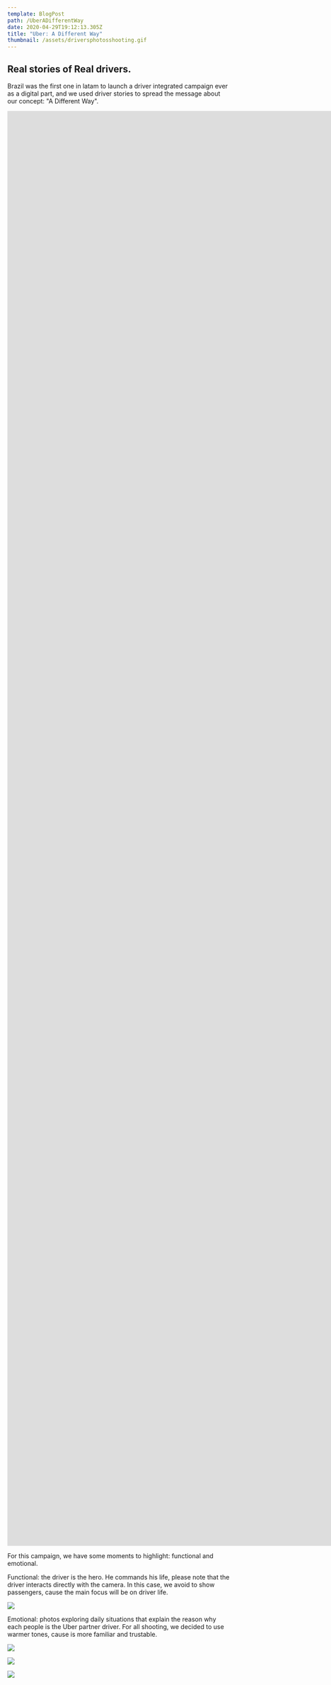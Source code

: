 ```yaml
---
template: BlogPost
path: /UberADifferentWay
date: 2020-04-29T19:12:13.305Z
title: "Uber: A Different Way"
thumbnail: /assets/driversphotosshooting.gif
---
```

## Real stories of Real drivers.

Brazil was the first one in latam to launch a driver integrated campaign ever as a digital part, and we used driver stories to spread the message about our concept: "A Different Way".



<iframe src="https://player.vimeo.com/video/257278551?color=ffffff&title=0&byline=0&portrait=0" width="1920" height="1080" frameborder="0" webkitallowfullscreen mozallowfullscreen allowfullscreen></iframe>



<iframe src="https://player.vimeo.com/video/257278459?color=ffffff&title=0&byline=0&portrait=0" width="1920" height="1080" frameborder="0" webkitallowfullscreen mozallowfullscreen allowfullscreen></iframe>



<iframe src="https://player.vimeo.com/video/257278516?color=ffffff&title=0&byline=0&portrait=0" width="1920" height="1080" frameborder="0" webkitallowfullscreen mozallowfullscreen allowfullscreen></iframe>



For this campaign, we have some moments to highlight: functional and emotional.



Functional: the driver is the hero. He commands his life, please note that the driver interacts directly with the camera. In this case, we avoid to show passengers, cause the main focus will be on driver life.



![](/assets/clock1.gif)



Emotional: photos exploring daily situations that explain the reason why each people is the Uber partner driver. For all shooting, we decided to use warmer tones, cause is more familiar and trustable.



![](/assets/fbtwitternativefunctionalbanner.gif)

![](/assets/uber-2018.png)

![](/assets/poster1.gif)